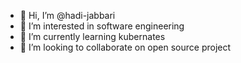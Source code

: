 - 👋 Hi, I’m @hadi-jabbari
- 👀 I’m interested in software engineering
- 🌱 I’m currently learning kubernates
- 💞️ I’m looking to collaborate on open source project
